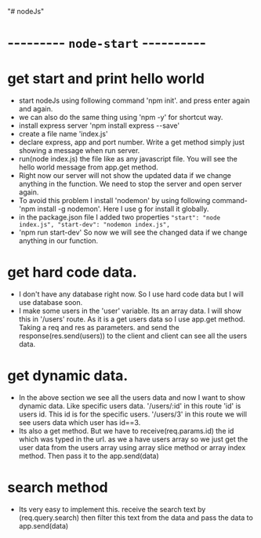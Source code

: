 "# nodeJs" 

# --------- `node-start` ---------- 
# get start and print hello world
* start nodeJs using following command 'npm init'. and press enter again and again. 
* we can also do the same thing using 'npm -y' for shortcut way. 
* install express server 'npm install express --save'
* create a file name 'index.js'
* declare express, app and port number. Write a get method simply just showing a message when run server.
* run(node index.js) the file like as any javascript file. You will see the hello world message from app.get method.
* Right now our server will not show the updated data if we change anything in the function. We need to stop the server and open server again.
* To avoid this problem I install 'nodemon' by using following command- 'npm install -g nodemon'. Here I use g for install it globally.
* in the package.json file I added two properties 
    `"start": "node index.js",
    "start-dev": "nodemon index.js",`
* 'npm run start-dev' So now we will see the changed data if we change anything in our function.

# get hard code data.
* I don't have any database right now. So I use hard code data but I will use database soon.
* I make some users in the 'user' variable. Its an array data. I will show this in '/users' route. As it is a get users data so I use app.get method. Taking a req and res as parameters. and send the response(res.send(users)) to the client and client can see all the users data.

# get dynamic data.
* In the above section we see all the users data and now I want to show dynamic data. Like specific users data. '/users/:id' in this route 'id' is users id. This id is for the specific users. '/users/3' in this route we will see users data which user has id==3.
* Its also a get method. But we have to receive(req.params.id) the id which was typed in the url. as we a have users array so we just get the user data from the users array using array slice method or array index method. Then pass it to the app.send(data)

# search method 
* Its very easy to implement this. receive the search text by (req.query.search) then filter this text from the data and pass the data to app.send(data)